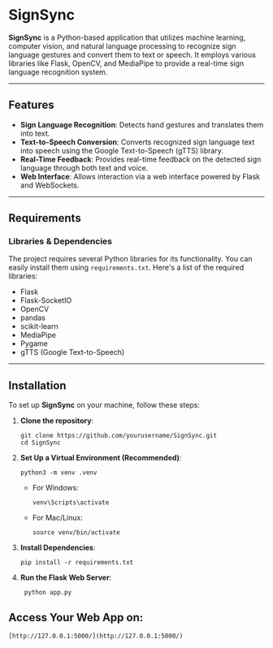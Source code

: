 # SignSync

**SignSync** is a Python-based application that utilizes machine learning, computer vision, and natural language processing to recognize sign language gestures and convert them to text or speech. It employs various libraries like Flask, OpenCV, and MediaPipe to provide a real-time sign language recognition system.

---

## Features

- **Sign Language Recognition**: Detects hand gestures and translates them into text.
- **Text-to-Speech Conversion**: Converts recognized sign language text into speech using the Google Text-to-Speech (gTTS) library.
- **Real-Time Feedback**: Provides real-time feedback on the detected sign language through both text and voice.
- **Web Interface**: Allows interaction via a web interface powered by Flask and WebSockets.

---

## Requirements

### Libraries & Dependencies
The project requires several Python libraries for its functionality. You can easily install them using `requirements.txt`. Here's a list of the required libraries:

- Flask
- Flask-SocketIO
- OpenCV
- pandas
- scikit-learn
- MediaPipe
- Pygame
- gTTS (Google Text-to-Speech)

---

## Installation

To set up **SignSync** on your machine, follow these steps:

1. **Clone the repository**:

   ```
   git clone https://github.com/yourusername/SignSync.git
   cd SignSync
   ```
2. **Set Up a Virtual Environment (Recommended)**:
   ```
   python3 -m venv .venv
   ```
   - For Windows:
     ```
     venv\Scripts\activate
     ```

   - For Mac/Linux:
     ```
     source venv/bin/activate
     ```
3. **Install Dependencies**:
    ```
    pip install -r requirements.txt
    ```
4. **Run the Flask Web Server**:
    ```
     python app.py
    ```
## Access Your Web App on:
    [http://127.0.0.1:5000/](http://127.0.0.1:5000/)


    